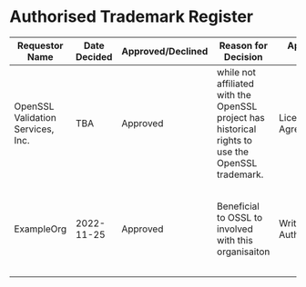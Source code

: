 # Authorised Trademark Register

| **Requestor Name** | **Date Decided** | **Approved/Declined** | **Reason for Decision** | **Approval Type** | **Approved Usage** |
|--------------------|------------------|-----------------------|-------------------------|-------------------|--------------------|
| OpenSSL Validation Services, Inc. | TBA | Approved | while not affiliated with the OpenSSL project has historical rights to use the OpenSSL trademark. | License Agreement | full usage |
| ExampleOrg | 2022-11-25 | Approved | Beneficial to OSSL to involved with this organisaiton | Written Authorisation | Including "based on OpenSSL" in their Super Services product |
